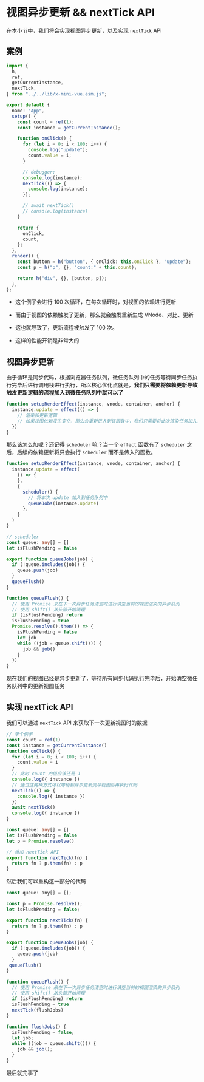 # 视图异步更新 && nextTick API

在本小节中，我们将会实现视图异步更新，以及实现 `nextTick` API

## 案例

```ts
import {
  h,
  ref,
  getCurrentInstance,
  nextTick,
} from "../../lib/x-mini-vue.esm.js";

export default {
  name: "App",
  setup() {
    const count = ref(1);
    const instance = getCurrentInstance();

    function onClick() {
      for (let i = 0; i < 100; i++) {
        console.log("update");
        count.value = i;
      }

      // debugger;
      console.log(instance);
      nextTick(() => {
        console.log(instance);
      });

      // await nextTick()
      // console.log(instance)
    }

    return {
      onClick,
      count,
    };
  },
  render() {
    const button = h("button", { onClick: this.onClick }, "update");
    const p = h("p", {}, "count:" + this.count);

    return h("div", {}, [button, p]);
  },
};

```

- 这个例子会进行 100 次循环，在每次循环时，对视图的依赖进行更新
- 而由于视图的依赖触发了更新，那么就会触发重新生成 VNode、对比、更新
- 这也就导致了，更新流程被触发了 100 次。

- 这样的性能开销是非常大的

## 视图异步更新

由于循环是同步代码，根据浏览器任务队列，微任务队列中的任务等待同步任务执行完毕后进行调用栈进行执行，所以核心优化点就是，**我们只需要将依赖更新导致触发更新逻辑的流程加入到微任务队列中就可以了**

```ts
function setupRenderEffect(instance, vnode, container, anchor) {
  instance.update = effect(() => {
    // 渲染和更新逻辑
    // 如果视图依赖发生变化，那么会重新进入到该函数中，我们只需要将此次渲染任务加入到微任务队列中就可以了。
  })
}
```

那么该怎么加呢？还记得 `scheduler` 嘛？当一个 `effect` 函数有了 `scheduler` 之后，后续的依赖更新将只会执行 `scheduler` 而不是传入的函数。

```ts
function setupRenderEffect(instance, vnode, container, anchor) {
  instance.update = effect(
    () => {
    },
    {
      scheduler() {
        // 将本次 update 加入到任务队列中
        queueJobs(instance.update)
      },
    }
  )
}
```

```ts
// scheduler
const queue: any[] = []
let isFlushPending = false

export function queueJobs(job) {
  if (!queue.includes(job)) {
    queue.push(job)
  }
  queueFlush()
}

function queueFlush() {
  // 使用 Promise 来在下一次异步任务清空时进行清空当前的视图渲染的异步队列
  // 使用 shift() 从头部开始清理
  if (isFlushPending) return
  isFlushPending = true
  Promise.resolve().then(() => {
    isFlushPending = false
    let job
    while ((job = queue.shift())) {
      job && job()
    }
  })
}
```

现在我们的视图已经是异步更新了，等待所有同步代码执行完毕后，开始清空微任务队列中的更新视图任务

## 实现 nextTick API

我们可以通过 `nextTick` API 来获取下一次更新视图时的数据

```ts
// 举个例子
const count = ref(1)
const instance = getCurrentInstance()
function onClick() {
  for (let i = 0; i < 100; i++) {
    count.value = i
  }
  // 此时 count 的值应该还是 1
  console.log({ instance })
  // 通过这两种方式可以等待到异步更新完毕视图后再执行代码
  nextTick(() => {
    console.log({ instance })
  })
  await nextTick()
  console.log({ instance })
}
```

```ts
const queue: any[] = []
let isFlushPending = false
let p = Promise.resolve()

// 添加 nextTick API
export function nextTick(fn) {
  return fn ? p.then(fn) : p
}

```

然后我们可以重构这一部分的代码

```js
const queue: any[] = [];

const p = Promise.resolve();
let isFlushPending = false;

export function nextTick(fn) {
  return fn ? p.then(fn) : p
}

export function queueJobs(job) {
  if (!queue.includes(job)) {
    queue.push(job)
  }
 queueFlush()
}

function queueFlush() {
  // 使用 Promise 来在下一次异步任务清空时进行清空当前的视图渲染的异步队列
  // 使用 shift() 从头部开始清理
  if (isFlushPending) return
  isFlushPending = true
  nextTick(flushJobs)
}

function flushJobs() {
  isFlushPending = false;
  let job;
  while ((job = queue.shift())) {
    job && job();
  }
}
```

最后就完事了


